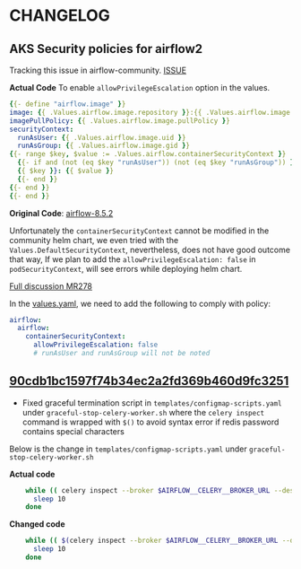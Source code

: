 # CHANGELOG

## AKS Security policies for airflow2

Tracking this issue in airflow-community. [ISSUE](https://github.com/airflow-helm/charts/issues/578)

__Actual Code__ To enable `allowPrivilegeEscalation` option in the values.

```yaml
{{- define "airflow.image" }}
image: {{ .Values.airflow.image.repository }}:{{ .Values.airflow.image.tag }}
imagePullPolicy: {{ .Values.airflow.image.pullPolicy }}
securityContext:
  runAsUser: {{ .Values.airflow.image.uid }}
  runAsGroup: {{ .Values.airflow.image.gid }}
{{- range $key, $value := .Values.airflow.containerSecurityContext }}
  {{- if and (not (eq $key "runAsUser")) (not (eq $key "runAsGroup")) }}
  {{ $key }}: {{ $value }} 
  {{- end }}
{{- end }}
{{- end }}
```

__Original Code__: [airflow-8.5.2](https://github.com/airflow-helm/charts/blob/airflow-8.5.2/charts/airflow/templates/_helpers/pods.tpl#L7)

Unfortunately the `containerSecurityContext` cannot be modified in the community helm chart, we even tried with the `Values.DefaultSecurityContext`, nevertheless, does not have good outcome that way, If we plan to add the `allowPrivilegeEscalation: false` in `podSecurityContext`, will see errors while deploying helm chart.

[Full discussion MR278](https://community.opengroup.org/osdu/platform/deployment-and-operations/helm-charts-azure/-/merge_requests/278)

In the [values.yaml](../values.yaml), we need to add the following to comply with policy:

```yaml
airflow:
  airflow:
    containerSecurityContext:
      allowPrivilegeEscalation: false
      # runAsUser and runAsGroup will not be noted
```

## [90cdb1bc1597f74b34ec2a2fd369b460d9fc3251](https://community.opengroup.org/osdu/platform/deployment-and-operations/infra-azure-provisioning/-/commit/90cdb1bc1597f74b34ec2a2fd369b460d9fc3251)

- Fixed graceful termination script in `templates/configmap-scripts.yaml` under `graceful-stop-celery-worker.sh` where the `celery inspect` command is wrapped with `$()` to avoid syntax error if redis password contains special characters

Below is the change in `templates/configmap-scripts.yaml` under `graceful-stop-celery-worker.sh` 

**Actual code**
```bash
    while (( celery inspect --broker $AIRFLOW__CELERY__BROKER_URL --destination celery@$HOSTNAME --json active | python3 -c "import json;     active_tasks = json.loads(input())['celery@$HOSTNAME']; print(len(active_tasks))" > 0 )); do
      sleep 10
    done
```

**Changed code**
```bash
    while (( $(celery inspect --broker $AIRFLOW__CELERY__BROKER_URL --destination celery@$HOSTNAME --json active | python3 -c "import json; active_tasks = json.loads(input())['celery@$HOSTNAME']; print(len(active_tasks))") > 0 )); do
      sleep 10
    done
```